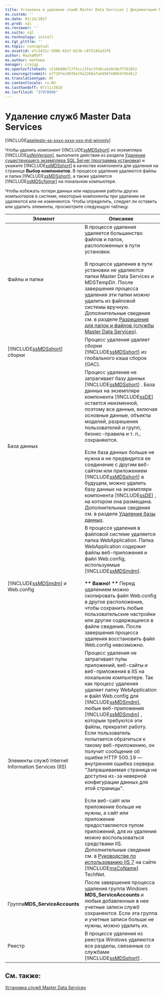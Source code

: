 ```yaml
---
title: Установка и удаление служб Master Data Services | Документация Майкрософт
ms.custom: ''
ms.date: 03/14/2017
ms.prod: sql
ms.reviewer: ''
ms.suite: sql
ms.technology: install
ms.tgt_pltfrm: ''
ms.topic: conceptual
ms.assetid: efc2431c-588b-42e7-b23b-c875145a33f6
author: MashaMSFT
ms.author: mathoma
manager: craigg
ms.openlocfilehash: c210840b717f5cc13fac3fe0ca2e9c9e7f763952
ms.sourcegitcommit: e77197ec6935e15e2260a7a44587e8054745d5c2
ms.translationtype: HT
ms.contentlocale: ru-RU
ms.lasthandoff: 07/11/2018
ms.locfileid: "37970696"
---
```

# <a name="uninstall-and-remove-master-data-services"></a>Удаление служб Master Data Services
[!INCLUDE[appliesto-ss-xxxx-xxxx-xxx-md-winonly](../../includes/appliesto-ss-xxxx-xxxx-xxx-md-winonly.md)]

  Чтобы удалить компонент [!INCLUDE[ssMDSshort](../../includes/ssmdsshort-md.md)] из экземпляра [!INCLUDE[ssNoVersion](../../includes/ssnoversion-md.md)], выполните действия из раздела [Удаление существующего экземпляра SQL Server (программа установки)](../../sql-server/install/uninstall-an-existing-instance-of-sql-server-setup.md) и укажите [!INCLUDE[ssMDSshort](../../includes/ssmdsshort-md.md)] в качестве компонента для удаления на странице **Выбор компонентов**. В процессе удаления удаляются файлы и папки [!INCLUDE[ssMDSshort](../../includes/ssmdsshort-md.md)], а также удаляется [!INCLUDE[ssMDScfgmgr](../../includes/ssmdscfgmgr-md.md)] на локальном компьютере.  
  
 Чтобы избежать потери данных или нарушения работы других компьютеров в системе, некоторые компоненты при удалении не удаляются или не изменяются. Чтобы определить, следует ли оставить или удалить элементы, просмотрите следующую таблицу.  
  
|Элемент|Описание|  
|----------|-----------------|  
|Файлы и папки|В процессе удаления удаляется большинство файлов и папок, расположенных в пути установки.<br /><br /> В процессе удаления в пути установки не удаляются папки Master Data Services и MDSTempDir. После завершения процесса удаления эти папки можно удалить из файловой системы вручную. Дополнительные сведения см. в разделе [Разрешения для папок и файлов (службы Master Data Services)](../../master-data-services/folder-and-file-permissions-master-data-services.md).|  
|[!INCLUDE[ssMDSshort](../../includes/ssmdsshort-md.md)] сборки|Процесс удаления удаляет сборки [!INCLUDE[ssMDSshort](../../includes/ssmdsshort-md.md)] из глобального кэша сборок (GAC).|  
|База данных|Процесс удаления не затрагивает базу данных [!INCLUDE[ssMDSshort](../../includes/ssmdsshort-md.md)] . База данных на экземпляре компонента [!INCLUDE[ssDE](../../includes/ssde-md.md)] остается неизменной, поэтому все данные, включая основные данные, объекты моделей, разрешения пользователей и групп, бизнес-правила и т. п., сохраняются.<br /><br /> Если база данных больше не нужна и не предвидится ее соединение с другим веб-сайтом или приложением [!INCLUDE[ssMDSshort](../../includes/ssmdsshort-md.md)] в будущем, можно удалить базу данных на экземпляре компонента [!INCLUDE[ssDE](../../includes/ssde-md.md)] , на котором она размещена. Дополнительные сведения см. в разделе [Удаление базы данных](../../relational-databases/databases/delete-a-database.md).|  
|[!INCLUDE[ssMDSmdm](../../includes/ssmdsmdm-md.md)] и Web.config|В процессе удаления в файловой системе удаляется папка WebApplication. Папка WebApplication содержит файлы веб-приложения и файл Web.config, используемые [!INCLUDE[ssMDSmdm](../../includes/ssmdsmdm-md.md)].<br /><br /> **\*\* Важно! \*\*** Перед удалением можно скопировать файл Web.config в другое расположение, чтобы сохранить любые пользовательские настройки или другие содержащиеся в файле сведения. После завершения процесса удаления восстановить файл Web.config невозможно.|  
|Элементы служб Internet Information Services (IIS)|Процесс удаления не затрагивает пулы приложений, веб-сайты и веб-приложения в IIS на локальном компьютере. Так как процесс удаления удаляет папку WebApplication и файл Web.config для [!INCLUDE[ssMDSmdm](../../includes/ssmdsmdm-md.md)], любые веб-приложения [!INCLUDE[ssMDSmdm](../../includes/ssmdsmdm-md.md)] , которым требуются эти файлы, прекратят работу. Если пользователь попытается обратиться к такому веб-приложению, он получит сообщение об ошибке HTTP 500.19 — внутренняя ошибка сервера: "Запрашиваемая страница не доступна из-за неверной конфигурации данных для этой страницы".<br /><br /> Если веб-сайт или приложение больше не нужны, а сайт или приложение предоставляются пулом приложений, для их удаления можно воспользоваться средствами IIS. Дополнительные сведения см. в [Руководстве по использованию IIS 7](http://go.microsoft.com/fwlink/?LinkId=184885) на сайте [!INCLUDE[msCoName](../../includes/msconame-md.md)] TechNet.|  
|Группа**MDS_ServiceAccounts** |После завершения процесса удаления группа Windows **MDS_ServiceAccounts** и любые добавленные в нее учетные записи служб сохраняются. Если эта группа и учетные записи больше не нужны, можно удалить их.|  
|Реестр|В процессе удаления из реестра Windows удаляются все разделы, связанные со службами [!INCLUDE[ssMDSshort](../../includes/ssmdsshort-md.md)] .|  
  
## <a name="see-also"></a>См. также:  
 [Установка служб Master Data Services](../../master-data-services/install-windows/install-master-data-services.md)  
  
  
